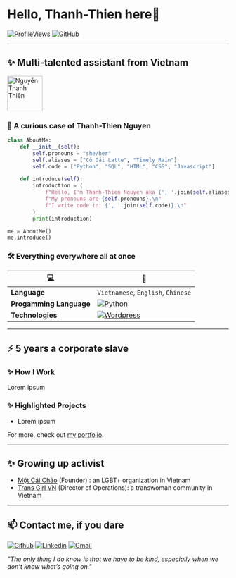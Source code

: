 # Hello, Thanh-Thien here👋

[![ProfileViews](https://komarev.com/ghpvc/?username=cogailatte&label=Profile%20views&color=594560&style=flat)](https://komarev.com/ghpvc/?username=cogailatte)
[![GitHub](https://img.shields.io/github/followers/cogailatte?label=follow&style=social)](https://github.com/cogailatte)

---

## ✨ Multi-talented assistant from Vietnam

<img src="https://thanhthiennguyen.com/wp-content/uploads/2023/11/thanh-thien-avatar-1.jpg.webp" align="center" width="80px"  alt="Nguyễn Thanh Thiên">

### 🌟 A curious case of Thanh-Thien Nguyen

``` python
class AboutMe:
    def __init__(self):
        self.pronouns = "she/her"
        self.aliases = ["Cô Gái Latte", "Timely Rain"]
        self.code = ["Python", "SQL", "HTML", "CSS", "Javascript"]

    def introduce(self):
        introduction = (
            f"Hello, I'm Thanh-Thien Nguyen aka {', '.join(self.aliases)}. \n "
            f"My pronouns are {self.pronouns}.\n"
            f"I write code in: {', '.join(self.code)}.\n"
        )
        print(introduction)

me = AboutMe()
me.introduce()

```

### 🛠 Everything everywhere all at once

| 💻 | 🚀 |
| - | - |
| **Language** | `Vietnamese`, `English`, `Chinese` |
| **Progamming Language** | [![Python](https://img.shields.io/static/v1?label=&message=Python&color=3776AB&logo=Python&logoColor=FFFFFF)](#) |
| **Technologies** | [![Wordpress](https://img.shields.io/static/v1?label=&message=Wordpress&color=3776AB&logo=Wordpress&logoColor=FFFFFF)](#) |

---

## ⚡ 5 years a corporate slave

### ✨ How I Work
Lorem ipsum

### ✨ Highlighted Projects
- Lorem ipsum

For more, check out [my portfolio](https://thanhthiennguyen.com/portfolio).

---

## ✨ Growing up activist
- [Một Cái Chảo](https://motcaichao.com) (Founder) : an LGBT+ organization in Vietnam
- [Trans Girl VN](https://motcaichao.com) (Director of Operations): a transwoman community in Vietnam

---

## 📫 Contact me, if you dare

[![Github](https://img.shields.io/badge/-Github-000?style=flat&logo=Github&logoColor=white)](https://github.com/cogailatte)
[![Linkedin](https://img.shields.io/badge/-LinkedIn-blue?style=flat&logo=Linkedin&logoColor=white)](https://www.linkedin.com/in/nguyenthanhthien/)
[![Gmail](https://img.shields.io/badge/-Gmail-c14438?style=flat&logo=Gmail&logoColor=white)](mailto:thiennt.1997@gmail.com)

*"The only thing I do know is that we have to be kind, especially when we don’t know what’s going on."*

